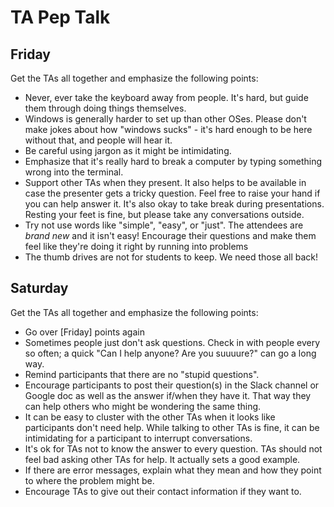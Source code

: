 # TA Pep Talk

## Friday

Get the TAs all together and emphasize the following points:

* Never, ever take the keyboard away from people. It's hard, but guide them
  through doing things themselves.
* Windows is generally harder to set up than other OSes. Please don't make jokes
  about how "windows sucks" - it's hard enough to be here without that, and
  people will hear it.
* Be careful using jargon as it might be intimidating.
* Emphasize that it's really hard to break a computer by typing something wrong
  into the terminal.
* Support other TAs when they present. It also helps to be available in case the presenter gets a tricky question. Feel free to raise your hand if you can help answer it. It's also okay to take break during presentations. Resting your feet is fine, but please take any conversations outside.
* Try not use words like "simple", "easy", or "just". The attendees are _brand new_ and it isn't easy! Encourage their questions and make them feel like they're doing it right by running into problems
* The thumb drives are not for students to keep. We need those all back!

## Saturday

Get the TAs all together and emphasize the following points:

* Go over [Friday] points again
* Sometimes people just don't ask questions. Check in with people every so
  often; a quick "Can I help anyone? Are you suuuure?" can go a long way.
* Remind participants that there are no "stupid questions".
* Encourage participants to post their question(s) in the Slack channel or Google
  doc as well as the answer if/when they have it. That way they can help others
  who might be wondering the same thing.
* It can be easy to cluster with the other TAs when it looks like participants
  don't need help. While talking to other TAs is fine, it can be intimidating
  for a participant to interrupt conversations.
* It's ok for TAs not to know the answer to every question. TAs should not feel
  bad asking other TAs for help. It actually sets a good example.
* If there are error messages, explain what they mean and how they
  point to where the problem might be.
* Encourage TAs to give out their contact information if they want to.
